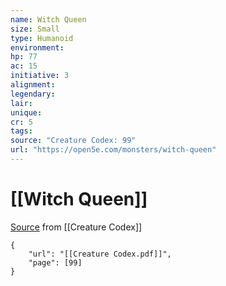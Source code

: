 ```yaml
---
name: Witch Queen
size: Small
type: Humanoid
environment: 
hp: 77
ac: 15
initiative: 3
alignment: 
legendary: 
lair: 
unique: 
cr: 5
tags: 
source: "Creature Codex: 99"
url: "https://open5e.com/monsters/witch-queen"
---
```

# [[Witch Queen]]

[Source](zotero://open-pdf/library/items/NTNKJRHG?page=99) from [[Creature Codex]]

```pdf
{
	"url": "[[Creature Codex.pdf]]",
	"page": [99]
}
```

